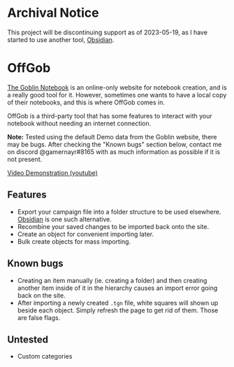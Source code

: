 # Archival Notice

This project will be discontinuing support as of 2023-05-19, as I have started to use another tool, [Obsidian](https://obsidian.md/).

# OffGob

[The Goblin Notebook](https://www.the-goblin.net/) is an online-only website for notebook creation, and is a really good tool for it. However, sometimes one wants to have a local copy of their notebooks, and this is where OffGob comes in.

OffGob is a third-party tool that has some features to interact with your notebook without needing an internet connection.

**Note:** Tested using the default Demo data from the Goblin website, there may be bugs. After checking the "Known bugs" section below, contact me on discord @gamernayr#8165 with as much information as possible if it is not present.

[Video Demonstration (youtube)](https://youtu.be/mXF5FaIuf48)

## Features

- Export your campaign file into a folder structure to be used elsewhere. [Obsidian](https://obsidian.md/) is one such alternative.
- Recombine your saved changes to be imported back onto the site.
- Create an object for convenient importing later.
- Bulk create objects for mass importing.

## Known bugs

- Creating an item manually (ie. creating a folder) and then creating another item inside of it in the hierarchy causes an import error going back on the site.
- After importing a newly created `.tgn` file, white squares will shown up beside each object. Simply refresh the page to get rid of them. Those are false flags.

## Untested

- Custom categories

